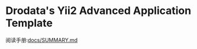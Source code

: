 Drodata's Yii2 Advanced Application Template
===============================

阅读手册:[docs/SUMMARY.md](docs/SUMMARY.md)
